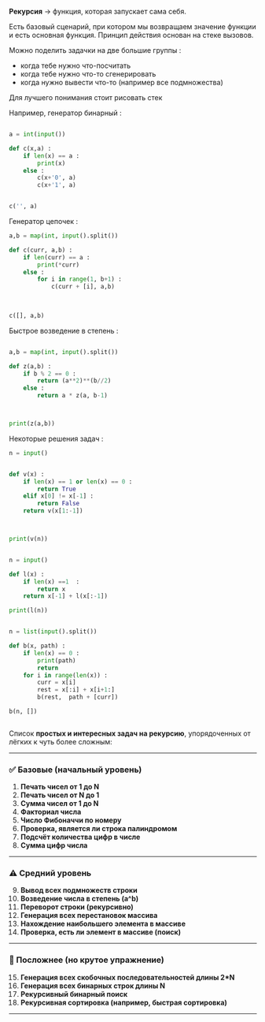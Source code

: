 
**Рекурсия** -> функция, которая запускает сама себя. 

Есть базовый сценарий,  при котором мы возвращаем значение функции и есть основная функция. Принцип действия основан на стеке вызовов. 

Можно поделить задачки на две большие группы : 
- когда тебе нужно что-посчитать 
- когда тебе нужно что-то сгенерировать
- когда нужно вывести что-то (например все подмножества)

Для лучшего понимания стоит рисовать стек


Например, генератор бинарный : 

```python

a = int(input())

def c(x,a) : 
    if len(x) == a : 
        print(x)
    else : 
        c(x+'0', a)
        c(x+'1', a)


c('', a)

```


Генератор цепочек : 

```python
a,b = map(int, input().split())

def c(curr, a,b) : 
    if len(curr) == a : 
        print(*curr)
    else : 
        for i in range(1, b+1) : 
            c(curr + [i], a,b)
            
            

c([], a,b)

```


Быстрое возведение в степень : 

```python

a,b = map(int, input().split())

def z(a,b) : 
    if b % 2 == 0 : 
        return (a**2)**(b//2)
    else : 
        return a * z(a, b-1)



print(z(a,b))

```




Некоторые решения задач : 

```python
n = input()


def v(x) : 
    if len(x) == 1 or len(x) == 0 : 
        return True 
    elif x[0] != x[-1] : 
        return False 
    return v(x[1:-1])



print(v(n))

```



```python

n = input()

def l(x) : 
    if len(x) ==1  : 
        return x
    return x[-1] + l(x[:-1])

print(l(n))

```



```python

n = list(input().split())

def b(x, path) : 
    if len(x) == 0 : 
        print(path)
        return 
    for i in range(len(x)) : 
        curr = x[i]
        rest = x[:i] + x[i+1:]
        b(rest,  path + [curr])

b(n, [])



```





Список **простых и интересных задач на рекурсию**, упорядоченных от лёгких к чуть более сложным:

---

### ✅ Базовые (начальный уровень)

1. **Печать чисел от 1 до N**
2. **Печать чисел от N до 1**
3. **Сумма чисел от 1 до N**
4. **Факториал числа**
5. **Число Фибоначчи по номеру**
6. **Проверка, является ли строка палиндромом**
7. **Подсчёт количества цифр в числе**
8. **Сумма цифр числа**

---

### ⚠️ Средний уровень

9. **Вывод всех подмножеств строки**
10. **Возведение числа в степень (a^b)**
11. **Переворот строки (рекурсивно)**
12. **Генерация всех перестановок массива**
13. **Нахождение наибольшего элемента в массиве**
14. **Проверка, есть ли элемент в массиве (поиск)**

---

### 🔷 Посложнее (но крутое упражнение)
15. **Генерация всех скобочных последовательностей длины 2\*N**
16. **Генерация всех бинарных строк длины N**
17. **Рекурсивный бинарный поиск**
18. **Рекурсивная сортировка (например, быстрая сортировка)**

---


